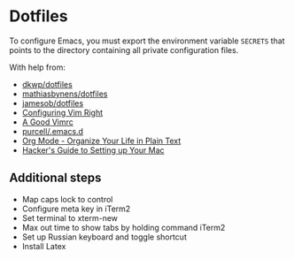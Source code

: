 # Dotfiles

To configure Emacs, you must export the environment variable `SECRETS` that
points to the directory containing all private configuration files.

With help from:

- [dkwp/dotfiles](https://github.com/skwp/dotfiles)
- [mathiasbynens/dotfiles](https://github.com/mathiasbynens/dotfiles)
- [jamesob/dotfiles](https://github.com/jamesob/dotfiles)
- [Configuring Vim Right](http://items.sjbach.com/319/configuring-vim-right)
- [A Good Vimrc](http://dougblack.io/words/a-good-vimrc.html)
- [purcell/.emacs.d](https://github.com/purcell/emacs.d)
- [Org Mode - Organize Your Life in Plain Text](http://doc.norang.ca/org-mode.html)
- [Hacker's Guide to Setting up Your Mac](http://lapwinglabs.com/blog/hacker-guide-to-setting-up-your-mac)

## Additional steps

- Map caps lock to control
- Configure meta key in iTerm2
- Set terminal to xterm-new
- Max out time to show tabs by holding command iTerm2
- Set up Russian keyboard and toggle shortcut
- Install Latex
